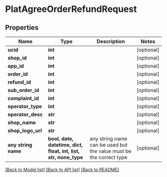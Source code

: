 # PlatAgreeOrderRefundRequest


## Properties
Name | Type | Description | Notes
------------ | ------------- | ------------- | -------------
**ucid** | **int** |  | [optional] 
**shop_id** | **int** |  | [optional] 
**app_id** | **int** |  | [optional] 
**order_id** | **int** |  | [optional] 
**refund_id** | **int** |  | [optional] 
**sub_order_id** | **int** |  | [optional] 
**complaint_id** | **int** |  | [optional] 
**operator_type** | **int** |  | [optional] 
**operator_desc** | **str** |  | [optional] 
**shop_name** | **str** |  | [optional] 
**shop_logo_url** | **str** |  | [optional] 
**any string name** | **bool, date, datetime, dict, float, int, list, str, none_type** | any string name can be used but the value must be the correct type | [optional]

[[Back to Model list]](../README.md#documentation-for-models) [[Back to API list]](../README.md#documentation-for-api-endpoints) [[Back to README]](../README.md)


